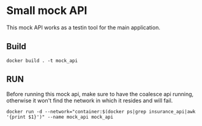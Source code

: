 # Small mock API

This mock API works as a testin tool for the main application.

## Build

`docker build . -t mock_api`

## RUN

Before running this mock api, make sure to have the coalesce api running, otherwise it won't find the network in which it resides and will fail.

`docker run -d --network="container:$(docker ps|grep insurance_api|awk '{print $1}')" --name mock_api mock_api`